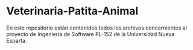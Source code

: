 # Veterinaria-Patita-Animal
En este repositorio están contenidos todos los archivos concernientes al proyecto de Ingeniería de Software PL-152 de la Universidad Nueva Esparta.

